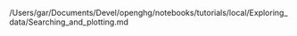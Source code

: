 /Users/gar/Documents/Devel/openghg/notebooks/tutorials/local/Exploring_data/Searching_and_plotting.md